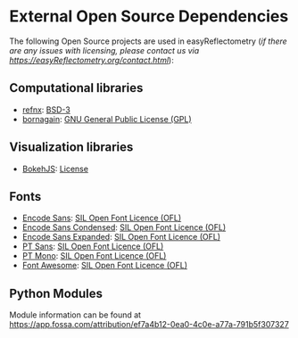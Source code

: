 # External Open Source Dependencies

The following Open Source projects are used in easyReflectometry (_if there are any issues with licensing, please contact us via <https://easyReflectometry.org/contact.html>_):

## Computational libraries

* [refnx](https://refnx.readthedocs.io/en/latest/): [BSD-3](https://github.com/refnx/refnx/blob/master/LICENSE) 
* [bornagain](https://www.bornagainproject.org): [GNU General Public License (GPL)](http://www.gnu.org/licenses/gpl-3.0.html)

## Visualization libraries

* [BokehJS](https://docs.bokeh.org/en/2.2.3/docs/user_guide/bokehjs.html): [License](https://raw.githubusercontent.com/bokeh/bokeh/branch-2.2/bokehjs/LICENSE) 

## Fonts

* [Encode Sans](https://fonts.google.com/specimen/Encode+Sans): [SIL Open Font Licence (OFL)](https://scripts.sil.org/OFL)
* [Encode Sans Condensed](https://fonts.google.com/specimen/Encode+Sans+Condensed): [SIL Open Font Licence (OFL)](https://scripts.sil.org/OFL)
* [Encode Sans Expanded](https://fonts.google.com/specimen/Encode+Sans+Expanded): [SIL Open Font Licence (OFL)](https://scripts.sil.org/OFL)
* [PT Sans](https://fonts.google.com/specimen/PT+Sans): [SIL Open Font Licence (OFL)](https://scripts.sil.org/OFL)
* [PT Mono](https://fonts.google.com/specimen/PT+Mono): [SIL Open Font Licence (OFL)](https://scripts.sil.org/OFL)
* [Font Awesome](https://github.com/FortAwesome/Font-Awesome): [SIL Open Font Licence (OFL)](https://scripts.sil.org/OFL)


## Python Modules

Module information can be found at <https://app.fossa.com/attribution/ef7a4b12-0ea0-4c0e-a77a-791b5f307327>

